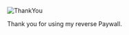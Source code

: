 ![ThankYou](https://image.nostr.build/04ae0608a964427a26292fe5533738412e95b2009d45e8a1485f95b46772719a.png)


Thank you for using my reverse Paywall.
